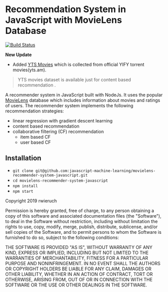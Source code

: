 # Recommendation System in JavaScript with MovieLens Database

[![Build Status](https://travis-ci.org/javascript-machine-learning/movielens-recommender-system-javascript.svg?branch=master)](https://travis-ci.org/javascript-machine-learning/movielens-recommender-system-javascript)

**New Update**

- Added [YTS Movies](https://www.kaggle.com/miladnourizade/ytsyifytorrent-movies) which is collected from official YIFY torrent movies(yts.am).

> YTS movies dataset is available just for content based recommendation .

A recommender system in JavaScript built with NodeJs. It uses the popular [MovieLens](https://www.kaggle.com/rounakbanik/the-movies-dataset/data) database which includes information about movies and ratings of users. The recommender system implements the following recommendation strategies:

* linear regression with gradient descent learning
* content based recommendation
* collaborative filtering (CF) recommendation
  * item based CF
  * user based CF

## Installation

* `git clone git@github.com:javascript-machine-learning/movielens-recommender-system-javascript.git`
* `cd movielens-recommender-system-javascript`
* `npm install`
* `npm start`

Copyright 2019 rwieruch

Permission is hereby granted, free of charge, to any person obtaining a copy of this software and associated documentation files (the "Software"), to deal in the Software without restriction, including without limitation the rights to use, copy, modify, merge, publish, distribute, sublicense, and/or sell copies of the Software, and to permit persons to whom the Software is furnished to do so, subject to the following conditions:

THE SOFTWARE IS PROVIDED "AS IS", WITHOUT WARRANTY OF ANY KIND, EXPRESS OR IMPLIED, INCLUDING BUT NOT LIMITED TO THE WARRANTIES OF MERCHANTABILITY, FITNESS FOR A PARTICULAR PURPOSE AND NONINFRINGEMENT. IN NO EVENT SHALL THE AUTHORS OR COPYRIGHT HOLDERS BE LIABLE FOR ANY CLAIM, DAMAGES OR OTHER LIABILITY, WHETHER IN AN ACTION OF CONTRACT, TORT OR OTHERWISE, ARISING FROM, OUT OF OR IN CONNECTION WITH THE SOFTWARE OR THE USE OR OTHER DEALINGS IN THE SOFTWARE.
